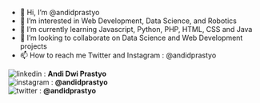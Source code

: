 - 👋 Hi, I’m @andidprastyo
- 👀 I’m interested in Web Development, Data Science, and Robotics
- 🌱 I’m currently learning Javascript, Python, PHP, HTML, CSS and Java
- 💞️ I’m looking to collaborate on Data Science and Web Development projects
- 📫 How to reach me Twitter and Instagram : @andidprastyo


![linkedin](https://img.shields.io/badge/LinkedIn-0A66C2?style=for-the-badge&logo=LinkedIn&logoColor=white) : <b>Andi Dwi Prastyo</b><br>
![instagram](https://img.shields.io/badge/Instagram-E4405F?style=for-the-badge&logo=Instagram&logoColor=white) : <b>@andidprastyo</b><br>
![twitter](https://img.shields.io/badge/Twitter-1DA1F2?style=for-the-badge&logo=Twitter&logoColor=white) : <b>@andidprastyo</b><br>
<!---
andidprastyo/andidprastyo is a ✨ special ✨ repository because its `README.md` (this file) appears on your GitHub profile.
You can click the Preview link to take a look at your changes.
--->
